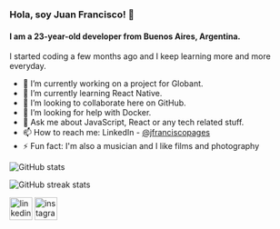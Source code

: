 ### Hola, soy Juan Francisco! 👋
#### I am a 23-year-old developer from Buenos Aires, Argentina.
I started coding a few months ago and I keep learning more and more everyday.

- 🔭 I’m currently working on a project for Globant.
- 🌱 I’m currently learning React Native.
- 👯 I’m looking to collaborate here on GitHub.
- 🤔 I’m looking for help with Docker.
- 💬 Ask me about JavaScript, React or any tech related stuff.
- 📫 How to reach me: LinkedIn - [@jfranciscopages](https://www.linkedin.com/in/jfranciscopages/)
- ⚡ Fun fact: I'm also a musician and I like films and photography



![GitHub stats](https://github-readme-stats.vercel.app/api?username=jfranciscopages&show_icons=true)  

![GitHub streak stats](https://github-readme-streak-stats.herokuapp.com/?user=jfranciscopages)  


[<img src='https://cdn.jsdelivr.net/npm/simple-icons@3.0.1/icons/linkedin.svg' alt='linkedin' height='40'>](https://www.linkedin.com/in/jfranciscopages/) 
[<img src='https://cdn.jsdelivr.net/npm/simple-icons@3.0.1/icons/instagram.svg' alt='instagram' height='40'>](https://www.instagram.com/_elfran__/)  
